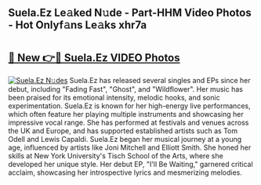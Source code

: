 ## Suela.Ez Le𝚊ked N𝚞de - Part-HHM Video Photos - Hot Onlyf𝚊ns Le𝚊ks xhr7a

# <h2><a href="http://ab70254.deff.icu/?id=Suela.Ez">🔗 New 👉🔴 Suela.Ez VIDEO Photos</a></h2>

[![Suela.Ez N𝚞des](https://i.imgur.com/rIISA9y.gif)](http://ab70254.deff.icu/?id=Suela.Ez)
Suela.Ez has released several singles and EPs since her debut, including "Fading Fast", "Ghost", and "Wildflower". Her music has been praised for its emotional intensity, melodic hooks, and sonic experimentation. Suela.Ez is known for her high-energy live performances, which often feature her playing multiple instruments and showcasing her impressive vocal range. She has performed at festivals and venues across the UK and Europe, and has supported established artists such as Tom Odell and Lewis Capaldi. Suela.Ez began her musical journey at a young age, influenced by artists like Joni Mitchell and Elliott Smith. She honed her skills at New York University's Tisch School of the Arts, where she developed her unique style. Her debut EP, "I'll Be Waiting," garnered critical acclaim, showcasing her introspective lyrics and mesmerizing melodies.
